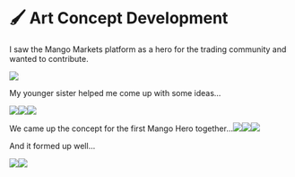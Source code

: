 # 🖌 Art Concept Development

I saw the Mango Markets platform as a hero for the trading community and wanted to contribute.

![](<../.gitbook/assets/image (15) (1).png>)

My younger sister helped me come up with some ideas...

![](<../.gitbook/assets/image (16) (1) (1).png>)![](<../.gitbook/assets/image (1).png>)![](<../.gitbook/assets/image (17) (1).png>)

We came up the concept for the first Mango Hero together...![](<../.gitbook/assets/early mango 3 (2).jpg>)![](<../.gitbook/assets/early mango.jpg>)![](<../.gitbook/assets/early mango2.jpg>)

And it formed up well...

![](<../.gitbook/assets/mangoo 2c.jpg>)![](<../.gitbook/assets/mangoo 1c.jpg>)
